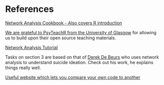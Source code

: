 
# References

[Network Analysis Cookbook - Also covers R introduction](http://sachaepskamp.com/files/Cookbook.html)

[We are grateful to PsyTeachR from the University of Glasgow](https://psyteachr.github.io/) for allowing us to build upon their open source teaching materials.

[Network Analysis Tutorial](https://www.tandfonline.com/doi/full/10.1080/21642850.2018.1521283)

Tasks on section 3 are based on that of [Derek De Beurs](http://www.derekdebeurs.com/about) who uses network analysis to understand suicide ideation. Check out his work, he explains things really well.

[Useful website which lets you compare your own code to another]("https://text-compare.com/")



